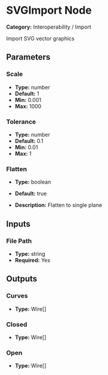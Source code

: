 
# SVGImport Node

**Category:** Interoperability / Import

Import SVG vector graphics

## Parameters


### Scale
- **Type:** number
- **Default:** 1
- **Min:** 0.001
- **Max:** 1000



### Tolerance
- **Type:** number
- **Default:** 0.1
- **Min:** 0.01
- **Max:** 1



### Flatten
- **Type:** boolean
- **Default:** true


- **Description:** Flatten to single plane


## Inputs


### File Path
- **Type:** string
- **Required:** Yes



## Outputs


### Curves
- **Type:** Wire[]



### Closed
- **Type:** Wire[]



### Open
- **Type:** Wire[]




